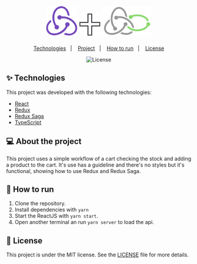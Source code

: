 <h1 align="center">
  <img alt="Redux Logo" title="Redux Logo" src=".github/redux.svg" height="80" />
  <img alt="Plus Sign" title="Plus Sign" src=".github/plus.svg" height="60" />
  <img alt="Redux Saga logo" title="Redux Saga Logo" src=".github/redux-saga.svg" height="80" />
</h1>

<p align="center">
  <a href="#-technologies">Technologies</a>&nbsp;&nbsp;&nbsp;|&nbsp;&nbsp;&nbsp;
  <a href="#-about-the-project">Project</a>&nbsp;&nbsp;&nbsp;|&nbsp;&nbsp;&nbsp;
  <a href="#-how-to-run">How to run</a>&nbsp;&nbsp;&nbsp;|&nbsp;&nbsp;&nbsp;
  <a href="#-license">License</a>
</p>

<p align="center">
  <img alt="License" src="https://img.shields.io/static/v1?label=license&message=MIT&color=8257E5&labelColor=000000">
</p>

## ✨ Technologies

This project was developed with the following technologies:

- [React](https://reactjs.org)
- [Redux](https://redux.js.org/)
- [Redux Saga](https://redux-saga.js.org/)
- [TypeScript](https://www.typescriptlang.org/)

## 💻 About the project

This project uses a simple workflow of a cart checking the stock and adding a product to the cart. It's use has a guideline and there's no styles but it's functional, showing how to use Redux and Redux Saga.

## 🚀 How to run

1. Clone the repository.
1. Install dependencies with `yarn`
1. Start the ReactJS with `yarn start`.
1. Open another terminal an run `yarn server` to load the api.

## 📄 License

This project is under the MIT license. See the [LICENSE](LICENSE.md) file for more details.
